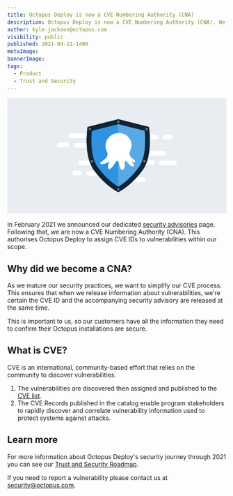 ```yaml
---
title: Octopus Deploy is now a CVE Numbering Authority (CNA)
description: Octopus Deploy is now a CVE Numbering Authority (CNA). We can assign CVE IDs to vulnerabilities within our scope, and customers can confirm their installations are secure.
author: kyle.jackson@octopus.com
visibility: public
published: 2021-04-21-1400
metaImage: 
bannerImage: 
tags:
  - Product
  - Trust and Security
---
```


![Octopus on shield to represent security](blogimage-security.png)

In February 2021 we announced our dedicated [security advisories](https://octopus.com/blog/security-advisories) page. Following that, we are now a CVE Numbering Authority (CNA). This authorises Octopus Deploy to assign CVE IDs to vulnerabilities within our scope.

## Why did we become a CNA?

As we mature our security practices, we want to simplify our CVE process.  This ensures that when we release information about vulnerabilities, we're certain the CVE ID and the accompanying security advisory are released at the same time. 

This is important to us, so our customers have all the information they need to confirm their Octopus installations are secure.


## What is CVE?

CVE is an international, community-based effort that relies on the community to discover vulnerabilities.

1. The vulnerabilities are discovered then assigned and published to the [CVE list](https://cve.mitre.org/about/terminology.html). 
1. The CVE Records published in the catalog enable program stakeholders to rapidly discover and correlate vulnerability information used to protect systems against attacks.

## Learn more

For more information about Octopus Deploy's security journey through 2021 you can see our [Trust and Security Roadmap](https://github.com/OctopusDeploy/Issues/issues/6523).

If you need to report a vulnerability please contact us at security@octopus.com.
